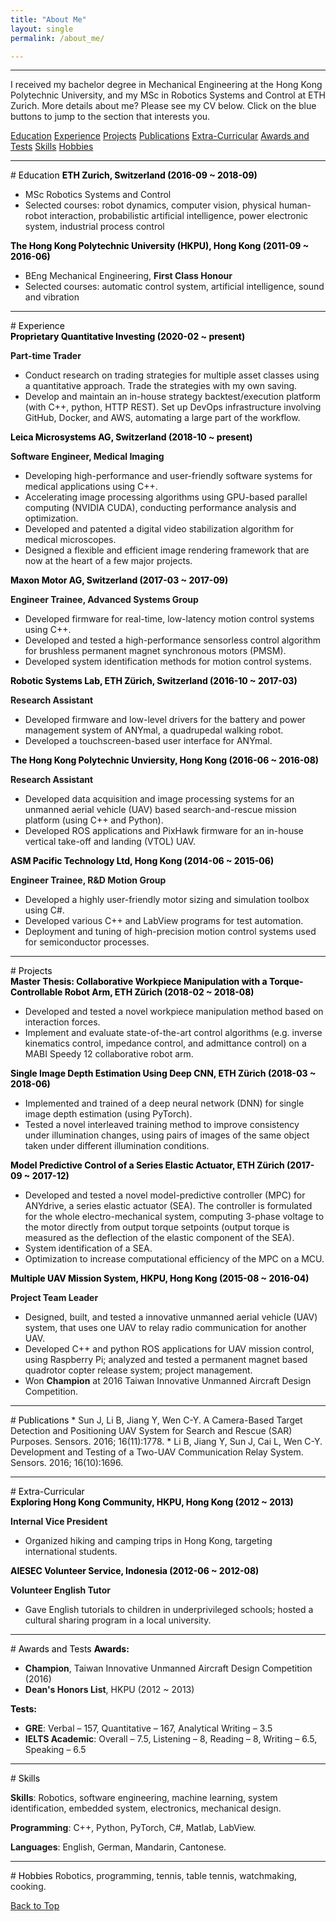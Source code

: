```yaml
---
title: "About Me"
layout: single
permalink: /about_me/

---
```


<hr>

I received my bachelor degree in Mechanical Engineering at the Hong Kong Polytechnic University, and my MSc in Robotics Systems and Control at ETH Zurich. More details about me? Please see my CV below. Click on the <a class="btn btn--info">blue buttons</a> to jump to the section that interests you.

<a href="#tag_edu" class="btn btn--info">Education</a>
<a href="#tag_exp" class="btn btn--info">Experience</a>
<a href="#tag_proj" class="btn btn--info">Projects</a>
<a href="#tag_publications" class="btn btn--info">Publications</a>
<a href="#tag_extra" class="btn btn--info">Extra-Curricular</a>
<a href="#tag_awards" class="btn btn--info">Awards and Tests</a>
<a href="#tag_skills" class="btn btn--info">Skills</a>
<a href="#tag_hobbies" class="btn btn--info">Hobbies</a>

<A NAME="tag_edu">
<hr>
# <font color="#000000"> Education </font>
<b><font color="#000000"> ETH Zurich, Switzerland (2016-09 ~ 2018-09) </font></b>

  * MSc Robotics Systems and Control
  * Selected courses: robot dynamics, computer vision, physical human-robot interaction, probabilistic artificial intelligence, power electronic system, industrial process control

<b><font color="#000000"> The Hong Kong Polytechnic University (HKPU), Hong Kong (2011-09 ~ 2016-06) </font></b>

  * BEng Mechanical Engineering, <b>First Class Honour</b>
  * Selected courses: automatic control system, artificial intelligence, sound and vibration

<A NAME="tag_exp">
<hr>
# <font color="#000000"> Experience </font>

<p style="margin:0" ><b><font color="#000000"> Proprietary Quantitative Investing (2020-02 ~ present) </font></b></p>

<b>Part-time Trader</b>

  * Conduct research on trading strategies for multiple asset classes using a quantitative approach. Trade the strategies with my own saving.
  * Develop and maintain an in-house strategy backtest/execution platform (with C++, python, HTTP REST). Set up DevOps infrastructure involving GitHub, Docker, and AWS, automating a large part of the workflow.


<p style="margin:0" ><b><font color="#000000"> Leica Microsystems AG, Switzerland (2018-10 ~ present) </font></b></p>

<b>Software Engineer, Medical Imaging</b>

  * Developing high-performance and user-friendly software systems for medical applications using C++.
  * Accelerating image processing algorithms using GPU-based parallel computing (NVIDIA CUDA), conducting performance analysis and optimization.
  * Developed and patented a digital video stabilization algorithm for medical microscopes.
  * Designed a flexible and efficient image rendering framework that are now at the heart of a few major projects.

<p style="margin:0" ><b><font color="#000000"> Maxon Motor AG, Switzerland (2017-03 ~ 2017-09) </font></b></p>

<b>Engineer Trainee, Advanced Systems Group</b>

  * Developed firmware for real-time, low-latency motion control systems using C++.
  * Developed and tested a high-performance sensorless control algorithm for brushless permanent magnet synchronous motors (PMSM).
  * Developed system identification methods for motion control systems.

<p style="margin:0" ><b><font color="#000000"> Robotic Systems Lab, ETH Zürich, Switzerland (2016-10 ~ 2017-03) </font></b></p>

<b>Research Assistant</b>

  * Developed firmware and low-level drivers for the battery and power management system of ANYmal, a quadrupedal walking robot.
  * Developed a touchscreen-based user interface for ANYmal.

<p style="margin:0" ><b><font color="#000000"> The Hong Kong Polytechnic Unviersity, Hong Kong (2016-06 ~ 2016-08) </font></b></p>

<b>Research Assistant</b>

  * Developed data acquisition and image processing systems for an unmanned aerial vehicle (UAV) based search-and-rescue mission platform (using C++ and Python).
  * Developed ROS applications and PixHawk firmware for an in-house vertical take-off and landing (VTOL) UAV.

<p style="margin:0" ><b><font color="#000000"> ASM Pacific Technology Ltd, Hong Kong (2014-06 ~ 2015-06) </font></b></p>

<b>Engineer Trainee, R&D Motion Group</b>

  * Developed a highly user-friendly motor sizing and simulation toolbox using C#.
  * Developed various C++ and LabView programs for test automation.
  * Deployment and tuning of high-precision motion control systems used for semiconductor processes.

<A NAME="tag_proj">
<hr>
# <font color="#000000"> Projects </font>
<p style="margin:0" ><b><font color="#000000"> Master Thesis: Collaborative Workpiece Manipulation with a Torque-Controllable Robot Arm, ETH Zürich (2018-02 ~ 2018-08) </font></b></p>

  * Developed and tested a novel workpiece manipulation method based on interaction forces.
  * Implement and evaluate state-of-the-art control algorithms (e.g. inverse kinematics control, impedance control, and admittance control) on a MABI Speedy 12 collaborative robot arm.

<p style="margin:0" ><b><font color="#000000"> Single Image Depth Estimation Using Deep CNN, ETH Zürich (2018-03 ~ 2018-06) </font></b></p>

  * Implemented and trained of a deep neural network (DNN) for single image depth estimation (using PyTorch).
  * Tested a novel interleaved training method to improve consistency under illumination changes, using pairs of images of the same object taken under different illumination conditions.

<p style="margin:0" ><b><font color="#000000"> Model Predictive Control of a Series Elastic Actuator, ETH Zürich (2017-09 ~ 2017-12) </font></b></p>

  * Developed and tested a novel model-predictive controller (MPC) for ANYdrive, a series elastic actuator (SEA). The controller is formulated for the whole electro-mechanical system, computing 3-phase voltage to the motor directly from output torque setpoints (output torque is measured as the deflection of the elastic component of the SEA).
  * System identification of a SEA.
  * Optimization to increase computational efficiency of the MPC on a MCU.

<p style="margin:0" ><b><font color="#000000"> Multiple UAV Mission System, HKPU, Hong Kong (2015-08 ~ 2016-04) </font></b></p>

<b>Project Team Leader</b>

  * Designed, built, and tested a innovative unmanned aerial vehicle (UAV) system, that uses one UAV to relay radio communication for another UAV.
  * Developed C++ and python ROS applications for UAV mission control, using Raspberry Pi; analyzed and tested a permanent magnet based quadrotor copter release system; project management.
  * Won <b>Champion</b> at 2016 Taiwan Innovative Unmanned Aircraft Design Competition.


<A NAME="tag_publications">
<hr>
# <font color="#000000"> Publications </font>
  * Sun J, Li B, Jiang Y, Wen C-Y. A Camera-Based Target Detection and Positioning UAV System for Search and Rescue (SAR) Purposes. Sensors. 2016; 16(11):1778.
  * Li B, Jiang Y, Sun J, Cai L, Wen C-Y. Development and Testing of a Two-UAV Communication Relay System. Sensors. 2016; 16(10):1696.

<A NAME="tag_extra">
<hr>
# <font color="#000000"> Extra-Curricular </font>
<p style="margin:0" ><b><font color="#000000"> Exploring Hong Kong Community, HKPU, Hong Kong (2012 ~ 2013) </font></b></p>

<b>Internal Vice President</b>

  * Organized hiking and camping trips in Hong Kong, targeting international students.

<p style="margin:0" ><b><font color="#000000"> AIESEC Volunteer Service, Indonesia (2012-06 ~ 2012-08) </font></b></p>

<b>Volunteer English Tutor</b>

  * Gave English tutorials to children in underprivileged schools; hosted a cultural sharing program in a local university.

<A NAME="tag_awards">
<hr>
# <font color="#000000"> Awards and Tests </font>
<b><font color="#000000"> Awards: </font></b>

  * <b>Champion</b>, Taiwan Innovative Unmanned Aircraft Design Competition (2016)
  * <b>Dean's Honors List</b>, HKPU (2012 ~ 2013)

<b><font color="#000000"> Tests: </font></b>

  * <b>GRE</b>: Verbal – 157, Quantitative – 167, Analytical Writing – 3.5
  * <b>IELTS Academic</b>: Overall – 7.5, Listening – 8, Reading – 8, Writing – 6.5, Speaking – 6.5

<A NAME="tag_skills">
<hr>
# <font color="#000000"> Skills </font>

<b>Skills</b>: Robotics, software engineering, machine learning, system identification, embedded system, electronics, mechanical design.

<b>Programming</b>: C++, Python, PyTorch, C#, Matlab, LabView.

<b>Languages</b>: English, German, Mandarin, Cantonese.

<A NAME="tag_hobbies">
<hr>
# <font color="#000000"> Hobbies </font>
Robotics, programming, tennis, table tennis, watchmaking, cooking.

<a href="#">Back to Top</a>
